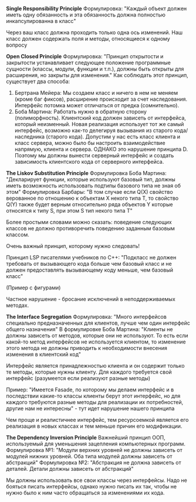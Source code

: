 **Single Responsibility Principle**
Формулировка: "Каждый объект должен иметь одну обязанность и эта обязанность должна полностью инкапсулированна в класс"

Через ваш класс должна проходить только одна ось изменений. Наш класс должен содержать поля и методы, относящиеся к одному вопросу

**Open Closed Principle**
Формулировка: "Принцип открытости и закрытости устанавливает следующее положение программные сущности (классы, модули, функции и т.п.), должны быть открыты для расширения, но закрыты для изменения."
Как соблюдать этот принцип, существует два способа:
1. Бертрана Мейера: Мы создаем класс и ничего в нем не меняем (кроме баг фиксов), расширение происходит за счет наследования. Интерфейс потомка может отличаться от предка (сомнительно).
2. Боба Мартина: Работать нужно в обратную сторону (полиморфность). Клиентский код должен зависеть от интерфейса, который неизменный. Новая реализация использует тот же самый интерфейс, возможно как-то делегируя вызывания из старого кода/наследника (старого кода).
Допустим у нас есть класс клиента и класс сервера, можно было бы настроить взаимодействие напрямую, клиента и сервера. ОДНАКО это нарушение принципа D. Поэтому мы должны вынести серверный интерфейс и создать зависимость клиентского кода от серверного интерфейса.

**The Liskov Substitution Principle**
Формулировка Боба Мартина: "Декларирует функции, которые используют базовый тип, должны иметь возможность использовать подтипы базового типа не зная об этом"
Формулировка Барбары: "В том случае если Q(X) свойство верованное по отношению к объектам X некого типа T, то свойство Q(Y) также будет верным относительно ряда объектов Y которые относятся к типу S, при этом S тип некого типа T"

Более простыми словами можно сказать: поведение следующих классов не должно противоречить поведению заданным базовым классом.

Очень важный принцип, которому нужно следовать!

Принцип LSP писателями учебников по C++: "Подкласс не должен требовать от вызывающего кода больше чем базовый класс и не должен предоставлять вызывающему коду меньше, чем базовый класс"

(Пример с фигурами)

Частное нарушение - бросание исключений в неподдерживаемых методах. 

**The Interface Segregation**
Формулировка: "Много интерфейсов специально предназначенных для клиентов, лучше чем один интерфейс общего назначения"
В формулировке Боба Мартина: "Клиенты не должны зависеть от методов, которые они не используют. То есть если какой-то метод интерфейсов не используется клиентом, то изменение этого метода не должны приводить к необходимости внесения изменения в клиентский код"

Интерфейс является принадлежностью клиента и он содержит только те методы, которые нужны клиенту. Для каждого требуется свой интерфейс (разумеется если реализуют разные методы)

Пример: "Имеется Fasade, по которому мы делаем интерфейс и в последствии какие-то классы клиенты берут этот интерфейс, но для каждого требуются разные методы для реализации их потребностей, другие нам не интересны" - тут идет нарушение нашего принципа

Чем проще и реалистичнее интерфейс, тем ресурсоемкой является его реализация в новых классах и тем меньше причин его модификации.

**The Dependency Inversion Principle**
Важнейший принцип ООП, используемый для уменьшения зацепления компьютерных программ.
Формулировка №1: "Модули верхних уровней не должны зависеть от модулей нижних уровней. Оба типа модулей должны зависеть от абстракций"
Формулировка №2: "Абстракция не должна зависеть от деталей. Детали должны зависеть от абстракций"

Мы должны использовать все свои классы через интерфейсы. Надо не бояться писать интерфейсы, однако нужно писать их так, чтобы не нужно было к ним часто обращаться за изменениями их кода. 